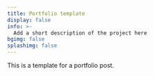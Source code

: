 ```yaml
---
title: Portfolio template
display: false
info: >-
  Add a short description of the project here
bgimg: false
splashimg: false
---
```


This is a template for a portfolio post.
